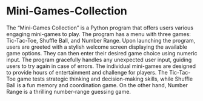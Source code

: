 # Mini-Games-Collection
The “Mini-Games Collection” is a Python program that offers users various engaging mini-games to play. The program has a menu with three games: Tic-Tac-Toe, Shuffle Ball, and Number Range.
Upon launching the program, users are greeted with a stylish welcome screen displaying the available game options. They can then enter their desired game choice using numeric input. The program gracefully handles any unexpected user input, guiding users to try again in case of errors.
The individual mini-games are designed to provide hours of entertainment and challenge for players. The Tic-Tac-Toe game tests strategic thinking and decision-making skills, while Shuffle Ball is a fun memory and coordination game. On the other hand, Number Range is a thrilling number-range guessing game.

